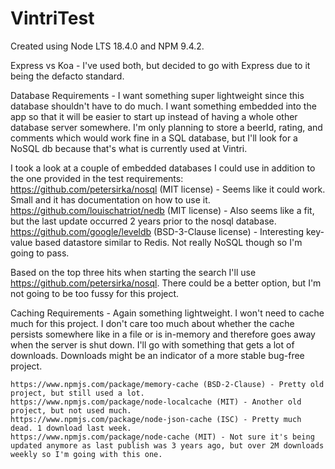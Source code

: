 # VintriTest
Created using Node LTS 18.4.0 and NPM 9.4.2.

Express vs Koa - I've used both, but decided to go with Express due to it being the defacto standard.

Database
Requirements - I want something super lightweight since this database shouldn't have to do much. I want something embedded into the app so that it will be easier to start up instead of having a whole other database server somewhere. I'm only planning to store a beerId, rating, and comments which would work fine in a SQL database, but I'll look for a NoSQL db because that's what is currently used at Vintri.

I took a look at a couple of embedded databases I could use in addition to the one provided in the test requirements:
	https://github.com/petersirka/nosql (MIT license) - Seems like it could work. Small and it has documentation on how to use it.
	https://github.com/louischatriot/nedb (MIT license) - Also seems like a fit, but the last update occurred 2 years prior to the nosql database.
	https://github.com/google/leveldb (BSD-3-Clause license) - Interesting key-value based datastore similar to Redis. Not really NoSQL though so I'm going to pass.

Based on the top three hits when starting the search I'll use https://github.com/petersirka/nosql. There could be a better option, but I'm not going to be too fussy for this project.

Caching
Requirements - Again something lightweight. I won't need to cache much for this project. I don't care too much about whether the cache persists somewhere like in a file or is in-memory and therefore goes away when the server is shut down. I'll go with something that gets a lot of downloads. Downloads might be an indicator of a more stable bug-free project.

	https://www.npmjs.com/package/memory-cache (BSD-2-Clause) - Pretty old project, but still used a lot.
	https://www.npmjs.com/package/node-localcache (MIT) - Another old project, but not used much.
	https://www.npmjs.com/package/node-json-cache (ISC) - Pretty much dead. 1 download last week.
	https://www.npmjs.com/package/node-cache (MIT) - Not sure it's being updated anymore as last publish was 3 years ago, but over 2M downloads weekly so I'm going with this one.

